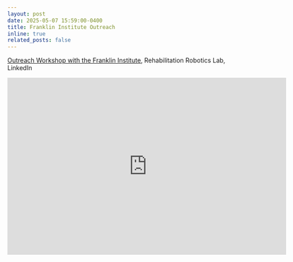 ```yaml
---
layout: post
date: 2025-05-07 15:59:00-0400
title: Franklin Institute Outreach
inline: true
related_posts: false
---
```


<a href="https://www.linkedin.com/embed/feed/update/urn:li:share:7326606928682393600?collapsed=1">Outreach Workshop with the Franklin Institute</a>, Rehabilitation Robotics Lab, LinkedIn

<iframe src="https://www.linkedin.com/embed/feed/update/urn:li:share:7326606928682393600?collapsed=1" height="400" width="630" frameborder="0" allowfullscreen="" title="Embedded post"></iframe>